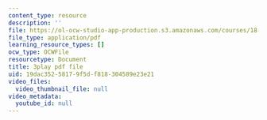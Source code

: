 ```yaml
---
content_type: resource
description: ''
file: https://ol-ocw-studio-app-production.s3.amazonaws.com/courses/18-03sc-differential-equations-fall-2011/19dac35258179f5df818304589e23e21_MCrDzhpu3-s.pdf
file_type: application/pdf
learning_resource_types: []
ocw_type: OCWFile
resourcetype: Document
title: 3play pdf file
uid: 19dac352-5817-9f5d-f818-304589e23e21
video_files:
  video_thumbnail_file: null
video_metadata:
  youtube_id: null
---
```

